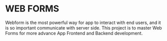 # WEB FORMS

Webform is the most powerful way for app to interact with end users, and it is so important communicate with server side.
This project is to master Web Forms for more advance App Frontend and Backend development.
